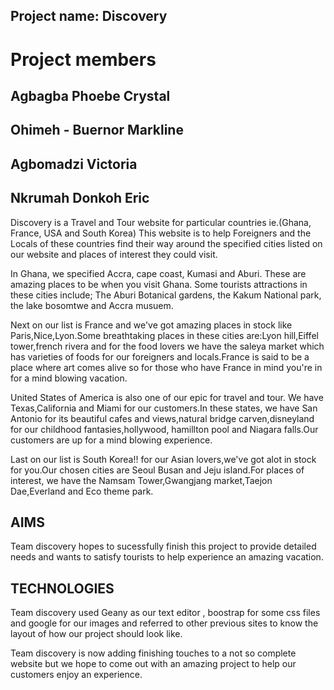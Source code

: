 ## Project name: Discovery

# Project members

 ## Agbagba Phoebe Crystal
 ## Ohimeh - Buernor Markline
 ## Agbomadzi Victoria
 ## Nkrumah Donkoh Eric

 Discovery is a Travel and Tour website for particular countries ie.(Ghana, France, USA and South Korea)
 This website is to help Foreigners and the Locals of these countries find their way around the specified 
 cities listed on our website and places of interest they could visit.

 In Ghana, we specified Accra, cape coast, Kumasi and Aburi. These are amazing places to be when you visit Ghana.
 Some tourists attractions in these cities include; The Aburi Botanical gardens, the Kakum National park, the lake
 bosomtwe and Accra musuem.

 Next on our list is France and we've got amazing places in stock like Paris,Nice,Lyon.Some breathtaking places in
 these cities are:Lyon hill,Eiffel tower,french rivera and for the food lovers we have the saleya market which has
 varieties of foods for our foreigners and locals.France is said to be a place where art comes alive so for those who
 have France in mind you're in for a mind blowing vacation.

 United States of America is also one of our epic for travel and tour. We have Texas,California and Miami for our 
 customers.In these states, we have San Antonio for its beautiful cafes and views,natural bridge carven,disneyland 
 for our childhood fantasies,hollywood, hamillton pool and Niagara falls.Our customers are up for a mind blowing 
 experience.

 Last on our list is South Korea!! for our Asian lovers,we've got alot in stock for you.Our chosen cities are Seoul
 Busan and Jeju island.For places of interest, we have the Namsam Tower,Gwangjang market,Taejon Dae,Everland and
 Eco theme park.

## AIMS
Team discovery hopes to sucessfully finish this project to  provide detailed  needs and wants to satisfy tourists to help 
experience an amazing vacation.

## TECHNOLOGIES
Team discovery used Geany as our text editor , boostrap for some css files and google for our images and referred to 
 other previous sites to know the layout of how our project should look like. 

 Team discovery is now adding finishing touches to a not so complete website but we hope to come out with an amazing 
project to help our customers enjoy an experience.

